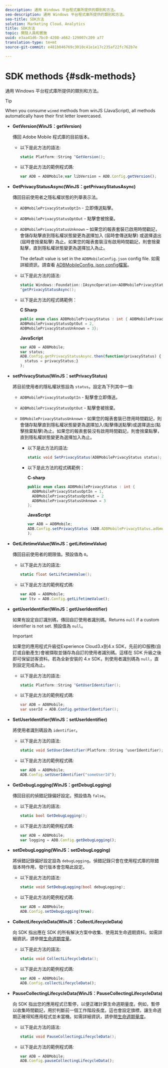 ```yaml
---
description: 通用 Windows 平台程式庫所提供的類別和方法。
seo-description: 通用 Windows 平台程式庫所提供的類別和方法。
seo-title: SDK方法
solution: Marketing Cloud、Analytics
title: SDK方法
topic: 開發人員和實施
uuid: e3aa41d6-7bc0-4208-a662-129007c209 a77
translation-type: tm+mt
source-git-commit: e481b046769c3010c41e1e17c235af22fc762b7e

---
```



# SDK methods {#sdk-methods}

通用 Windows 平台程式庫所提供的類別和方法。

>[!TIP]
>
>When you consume `winmd` methods from winJS (JavaScript), all methods automatically have their first letter lowercased.

* **GetVersion(WinJS：getVersion)**

   傳回 Adobe Mobile 程式庫的目前版本。

   * 以下是此方法的語法:

      ```csharp
      static Platform::String ^GetVersion();
      ```

   * 以下是此方法的範例程式碼:

      ```js
      var ADB = ADBMobile;var libVersion = ADB.Config.getVersion();
      ```

* **GetPrivacyStatusAsync(WinJS：getPrivacyStatusAsync)**

   傳回目前使用者之隱私權狀態的列舉表示法。

   * `ADBMobilePrivacyStatusOptIn` - 立即傳送點擊。
   * `ADBMobilePrivacyStatusOptOut` - 點擊會被捨棄。
   * `ADBMobilePrivacyStatusUnknown` – 如果您的報表套裝已啟用時間戳記，會儲存點擊直到隱私權狀態變更為選擇加入 (屆時會傳送點擊) 或選擇退出 (屆時會捨棄點擊) 為止。如果您的報表套裝沒有啟用時間戳記，則會捨棄點擊，直到隱私權狀態變更為選擇加入為止。

      The default value is set in the `ADBMobileConfig.json` config file. 如需詳細資訊，請查看 [ADBMobileConfig. json config檔案](/help/universal-windows/c-configuration/c.json.md)。

   * 以下是此方法的語法:

      ```csharp
      static Windows::Foundation::IAsyncOperation<ADBMobilePrivacyStatus>
      ^getPrivacyStatusAsync();
      ```

   * 以下是此方法的程式碼範例：

      **C Sharp**

      ```csharp
      public enum class ADBMobilePrivacyStatus : int { ADBMobilePrivacyStatusOptIn = 1, 
      ADBMobilePrivacyStatusOptOut = 2, 
      ADBMobilePrivacyStatusUnknown = 3};
      ```

      **JavaScript**

      ```javascript
      var ADB = ADBMobile;
      var status;
      ADB.Config.getPrivacyStatusAsync.then(function(privacyStatus) {
        status = privacyStatus;}
      );
      ```

* **setPrivacyStatus(WinJS：setPrivacyStatus)**

   將目前使用者的隱私權狀態設為 `status`。設定為下列其中一值:
   * `ADBMobilePrivacyStatusOptIn` - 點擊會立即傳送。
   * `ADBMobilePrivacyStatusOptOut` - 點擊會被捨棄。
   * `DBMobilePrivacyStatusUnknown` - 如果您的報表套裝已啓用時間戳記，則會儲存點擊直到隱私權狀態變更為選擇加入(點擊傳送點擊)或選擇退出(點擊捨棄點擊)為止。如果您的報表套裝沒有啟用時間戳記，則會捨棄點擊，直到隱私權狀態變更為選擇加入為止。

      * 以下是此方法的語法:

         ```csharp
         static void SetPrivacyStatus(ADBMobilePrivacyStatus status);
         ```

      * 以下是此方法的程式碼範例：

         **C-sharp**

         ```csharp
         public enum class ADBMobilePrivacyStatus : int { 
           ADBMobilePrivacyStatusOptIn = 1, 
           ADBMobilePrivacyStatusOptOut = 2
           ADBMobilePrivacyStatusUnknown = 3
         };
         ```

         **JavaScript**

         ```js
         var ADB = ADBMobile;
         ADB.Config.setPrivacyStatus (ADB.ADBMobilePrivacyStatus.adbmobilePrivacyStatusOptIn
         );
         ```

* **GetLifetimeValue(WinJS：getLifetimeValue)**

   傳回目前使用者的期限值。預設值為 `0`。

   * 以下是此方法的語法:

      ```csharp
      static float GetLifetimeValue(); 
      ```

   * 以下是此方法的範例程式碼:

      ```js
      var ADB = ADBMobile;
      var ltv = ADB.Config.getLifetimeValue();
      ```

* **getUserIdentifier(WinJS：getUserIdentifier)**

   如果有設定自訂識別碼，傳回自訂使用者識別碼。Returns `null` if a custom identifier is not set.
預設值為 `null`。

   >[!IMPORTANT]
   >
   >如果您的應用程式升級從Experience Cloud3.x到4.x SDK，先前的ID服務(自訂或自動產生)會被擷取並儲存為自訂的使用者識別碼。這樣在 SDK 升級之後即可保留訪客資料。若為全新安裝的 4.x SDK，則使用者識別碼為 `null`，直到設定完成為止。

   * 以下是此方法的語法:

      ```csharp
      static Platform::String ^GetUserIdentifier(); 
      ```

   * 以下是此方法的範例程式碼:

      ```csharp
      var ADB = ADBMobile;
      var userId = ADB.Config.getUserIdentifier(); 
      ```

* **SetUserIdentifier(WinJS：setUserIdentifier)**

   將使用者識別碼設為 `identifier`。

   * 以下是此方法的語法:

      ```csharp
      static void SetUserIdentifier(Platform::String ^userIdentifier); 
      ```

   * 以下是此方法的範例程式碼:

      ```javascript
      var ADB = ADBMobile;
      ADB.Config.setUserIdentifier("someUserId");
      ```

* **GetDebugLogging(WinJS：getDebugLogging)**

   傳回目前的偵錯記錄偏好設定。預設值為 `false`。

   * 以下是此方法的語法:

      ```csharp
      static bool GetDebugLogging();
      ```

   * 以下是此方法的範例程式碼:

      ```javascript
      var ADB = ADBMobile;
      var logging = ADB.Config.getDebugLogging();
      ```

* **setDebugLogging(WinJS：setDebugLogging)**

   將偵錯記錄偏好設定設為 `debugLogging`。偵錯記錄只會在使用程式庫的除錯版本時作用，發行版本會忽略此設定。

   * 以下是此方法的語法:

      ```csharp
      static void SetDebugLogging(bool debugLogging);
      ```

   * 以下是此方法的範例程式碼:

      ```js
      var ADB = ADBMobile;
      ADB.Config.setDebugLogging(true);
      ```

* **CollectLifecycleData(WinJS：CollectLifecycleData)**

   向 SDK 指出應在 SDK 的所有解決方案中收集、使用其生命週期資料。如需詳細資訊，請參閱[生命週期度量](/help/universal-windows/metrics.md)。

   * 以下是此方法的語法:

      ```csharp
      static void CollectLifecycleData();
      ```

   * 以下是此方法的範例程式碼:

      ```js
      var ADB = ADBMobile;
      ADB.Config.collectLifecycleData();
      ```

* **PauseCollectingLifecycleData(WinJS：PauseCollectingLifecycleData)**

   向 SDK 指出您的應用程式已暫停，以便正確計算生命週期量度。例如，暫停以收集時間戳記，用於判斷前一個工作階段長度。這也會設定旗標，讓生命週期正確得知應用程式並未當機。如需詳細資訊，請參閱[生命週期量度](/help/universal-windows/metrics.md)。

   * 以下是此方法的語法:

      ```csharp
      static void PauseCollectingLifecycleData();
      ```

   * 以下是此方法的範例程式碼:

      ```js
      var ADB = ADBMobile;
      ADB.Config.pauseCollectingLifecycleData(); 
      ```
